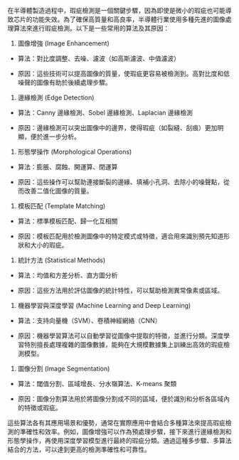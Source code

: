 
在半導體製造過程中，瑕疵檢測是一個關鍵步驟，因為即使是微小的瑕疵也可能導致芯片的功能失效。為了確保高質量和高良率，半導體行業使用多種先進的圖像處理算法來進行瑕疵檢測。以下是一些常用的算法及其原因：

1. 圖像增強 (Image Enhancement)

- 算法：對比度調整、去噪、濾波（如高斯濾波、中值濾波）

- 原因：這些技術可以提高圖像的質量，使瑕疵更容易被檢測到。高對比度和低噪聲的圖像有助於後續處理步驟。

1. 邊緣檢測 (Edge Detection)

- 算法：Canny 邊緣檢測、Sobel 邊緣檢測、Laplacian 邊緣檢測

- 原因：邊緣檢測可以突出圖像中的邊界，使得瑕疵（如裂縫、刮痕）更加明顯，便於進一步分析。

1. 形態學操作 (Morphological Operations)

- 算法：膨脹、腐蝕、開運算、閉運算

- 原因：這些操作可以幫助連接斷裂的邊緣、填補小孔洞、去除小的噪聲點，從而改善二值化圖像的質量。

1. 模板匹配 (Template Matching)

- 算法：標準模板匹配、歸一化互相關

- 原因：模板匹配用於檢測圖像中的特定模式或特徵，適合用來識別預先知道形狀和大小的瑕疵。

1. 統計方法 (Statistical Methods)

- 算法：均值和方差分析、直方圖分析

- 原因：這些方法用於評估圖像的統計特性，可以幫助檢測異常像素或區域。

1. 機器學習與深度學習 (Machine Learning and Deep Learning)

- 算法：支持向量機（SVM）、卷積神經網絡（CNN）

- 原因：機器學習算法可以自動學習從圖像中提取的特徵，並進行分類。深度學習特別擅長處理複雜的圖像數據，能夠在大規模數據集上訓練出高效的瑕疵檢測模型。

1. 圖像分割 (Image Segmentation)

- 算法：閾值分割、區域增長、分水嶺算法、K-means 聚類

- 原因：圖像分割算法用於將圖像分割成不同的區域，便於識別和分析各區域內的特徵或瑕疵。

這些算法各有其應用場景和優勢，通常在實際應用中會結合多種算法來提高瑕疵檢測的準確性和效率。例如，圖像增強可以作為預處理步驟，接下來進行邊緣檢測和形態學操作，再使用深度學習模型進行最終的瑕疵分類。通過這種多步驟、多算法結合的方法，可以達到更高的檢測準確性和可靠性。